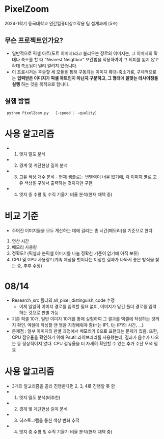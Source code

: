 # PixelZoom

2024-1학기 동국대학교 인간컴퓨터상호작용 팀 설계과제 (5조)

## 무슨 프로젝트인가요?
- 일반적으로 픽셀 아트(도트 이미지)라고 불리우는 장르의 이미지는, 그 이미지의 확대나 축소를 할 때 "Nearest Neighbor" 보간법을 적용하여야 그 의미를 잃지 않고 확대 축소됨이 널리 알려져 있습니다.
- 이 프로시저는 후술할 세 모듈을 통해 구동되는 이미지 확대-축소기로, 구체적으로는 **입력받은 이미지가 픽셀 아트인지 아닌지 구분하고, 그 형태에 알맞는 리사이징을 실행** 하는 것을 목적으로 합니다.

## 실행 방법
<pre><code> python PixelZoom.py <image_path\> <scale\> [-speed | -quality] </code></pre>

# 사용 알고리즘

- 1. 엣지 밀도 분석
- 2. 경계 및 계단현상 길이 분석
- 3. 고유 색상 개수 분석 - 현재 샘플로는 변별력이 너무 없기에, 각 이미지 별로 고유 색상을 구해서 출력하는 것까지만 구현
- 4. 엣지 중 수평 및 수직 기울기 비율 분석(현재 채택 중)

# 비교 기준

- 주어진 이미지들을 모두 계산하는 데에 걸리는 총 시간(메모리)을 기준으로 한다

1. 연산 시간
2. 메모리 사용량
3. 정확도? (픽셀과 논픽셀 이미지를 나눌 정확한 기준이 없기에 아직 보류)
4. CPU 및 GPU 사용량? (계속 예상을 벗어나는 이상한 결과가 나와서 좋은 방식을 찾는 중, 추후 수정)

# 08/14

- Research_src 폴더의 all_pixel_distinguish_code 수정
  - 이제 일일히 이미지 경로를 입력할 필요 없이, 이미지가 담긴 폴더 경로를 입력하는 것으로 판별 가능
- 기존 픽셀 10개, 일반 이미지 10개를 통해 실험하여 그 결과를 엑셀에 작성하는 것까지 확인. 엑셀에 작성할 땐 행을 지정해줘야 함(H는 IP1, I는 IP1의 시간, ...)
- 문제점 : 일부 이미지의 판별 과정에서 메모리가 0으로 표현되는 문제가 있음. 또한, CPU 점유율을 확인하기 위해 Psutil 라이브러리를 사용했는데, 결과가 음수가 나오는 등 정상적이지 않다. CPU 점유율을 더 자세히 확인할 수 있는 추가 수단 모색 필요

# 사용 알고리즘
- 3개의 알고리즘을 골라 진행한다면 2, 3, 4로 진행할 듯 함
- 1. 엣지 밀도 분석(비추천)
- 2. 경계 및 계단현상 길이 분석
- 3. 히스토그램을 통한 색상 변화 추적
- 4. 엣지 중 수평 및 수직 기울기 비율 분석(현재 채택 중)

 

  
